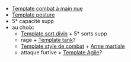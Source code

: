 - [Template combat à main nue](../Tempates/Template%20combat%20à%20main%20nue.md)
- [Template posture](../Tempates/Template%20posture.md)
- 5* capacité supp
- au choix:
	- [Template sort divin](../Tempates/Template%20sort%20divin.md) + 5* sorts supp
	- rage + [Template tank](../Tempates/Template%20tank.md)?
	- [Template style de combat](../Tempates/Template%20style%20de%20combat.md) + [Arme martiale](../../../2.%20Talents/2.%20Talent%20amméliorant%20un%20talent%20de%20base/Art%20martial/Arme%20martiale.md)
	- attaque furtive + [Template Agile](../Tempates/Template%20Agile.md)?